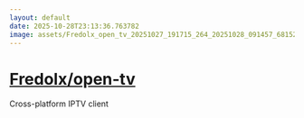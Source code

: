 ```yaml
---
layout: default
date: 2025-10-28T23:13:36.763782
image: assets/Fredolx_open_tv_20251027_191715_264_20251028_091457_681520--20251028T101504781--cropped.png
---
```


# [Fredolx/open-tv](https://github.com/Fredolx/open-tv/)

Cross-platform IPTV client
